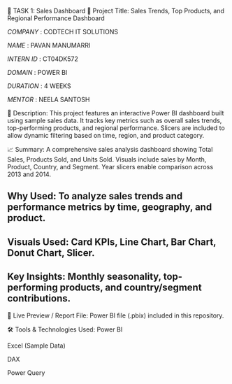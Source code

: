 🔹 TASK 1: Sales Dashboard
📌 Project Title:
Sales Trends, Top Products, and Regional Performance Dashboard

*COMPANY* : CODTECH IT SOLUTIONS

*NAME* : PAVAN MANUMARRI

*INTERN ID* : CT04DK572

*DOMAIN* : POWER BI

*DURATION* : 4 WEEKS

*MENTOR* : NEELA SANTOSH


📄 Description:
This project features an interactive Power BI dashboard built using sample sales data. It tracks key metrics such as overall sales trends, top-performing products, and regional performance. Slicers are included to allow dynamic filtering based on time, region, and product category.

📈 Summary:
A comprehensive sales analysis dashboard showing Total Sales, Products Sold, and Units Sold. Visuals include sales by Month, Product, Country, and Segment. Year slicers enable comparison across 2013 and 2014.

## Why Used: To analyze sales trends and performance metrics by time, geography, and product.

## Visuals Used: Card KPIs, Line Chart, Bar Chart, Donut Chart, Slicer.

## Key Insights: Monthly seasonality, top-performing products, and country/segment contributions.



🔗 Live Preview / Report File:
Power BI file (.pbix) included in this repository.

🛠️ Tools & Technologies Used:
Power BI

Excel (Sample Data)

DAX

Power Query
